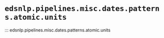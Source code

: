 # `edsnlp.pipelines.misc.dates.patterns.atomic.units`

::: edsnlp.pipelines.misc.dates.patterns.atomic.units
